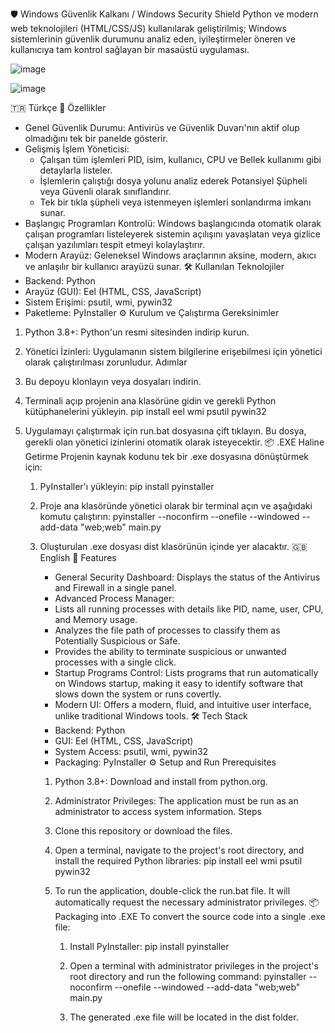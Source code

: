﻿🛡️ Windows Güvenlik Kalkanı / Windows Security Shield
Python ve modern web teknolojileri (HTML/CSS/JS) kullanılarak geliştirilmiş; Windows sistemlerinin güvenlik durumunu analiz eden, iyileştirmeler öneren ve kullanıcıya tam kontrol sağlayan bir masaüstü uygulaması.


![image](https://github.com/user-attachments/assets/f04189ec-d0ce-4a9b-bfba-510d8ef6b904)

![image](https://github.com/user-attachments/assets/97620057-92dc-4649-8583-c93d196757f4)


🇹🇷 Türkçe
🚀 Özellikler
* Genel Güvenlik Durumu: Antivirüs ve Güvenlik Duvarı'nın aktif olup olmadığını tek bir panelde gösterir.
* Gelişmiş İşlem Yöneticisi:
   * Çalışan tüm işlemleri PID, isim, kullanıcı, CPU ve Bellek kullanımı gibi detaylarla listeler.
   * İşlemlerin çalıştığı dosya yolunu analiz ederek Potansiyel Şüpheli veya Güvenli olarak sınıflandırır.
   * Tek bir tıkla şüpheli veya istenmeyen işlemleri sonlandırma imkanı sunar.
* Başlangıç Programları Kontrolü: Windows başlangıcında otomatik olarak çalışan programları listeleyerek sistemin açılışını yavaşlatan veya gizlice çalışan yazılımları tespit etmeyi kolaylaştırır.
* Modern Arayüz: Geleneksel Windows araçlarının aksine, modern, akıcı ve anlaşılır bir kullanıcı arayüzü sunar.
🛠️ Kullanılan Teknolojiler
* Backend: Python
* Arayüz (GUI): Eel (HTML, CSS, JavaScript)
* Sistem Erişimi: psutil, wmi, pywin32
* Paketleme: PyInstaller
⚙️ Kurulum ve Çalıştırma
Gereksinimler
1. Python 3.8+: Python'un resmi sitesinden indirip kurun.
2. Yönetici İzinleri: Uygulamanın sistem bilgilerine erişebilmesi için yönetici olarak çalıştırılması zorunludur.
Adımlar
1. Bu depoyu klonlayın veya dosyaları indirin.
2. Terminali açıp projenin ana klasörüne gidin ve gerekli Python kütüphanelerini yükleyin.
pip install eel wmi psutil pywin32

3. Uygulamayı çalıştırmak için run.bat dosyasına çift tıklayın. Bu dosya, gerekli olan yönetici izinlerini otomatik olarak isteyecektir.
📦 .EXE Haline Getirme
Projenin kaynak kodunu tek bir .exe dosyasına dönüştürmek için:
   1. PyInstaller'ı yükleyin: pip install pyinstaller
   2. Proje ana klasöründe yönetici olarak bir terminal açın ve aşağıdaki komutu çalıştırın:
pyinstaller --noconfirm --onefile --windowed --add-data "web;web" main.py

   3. Oluşturulan .exe dosyası dist klasörünün içinde yer alacaktır.
🇬🇧 English
🚀 Features
      * General Security Dashboard: Displays the status of the Antivirus and Firewall in a single panel.
      * Advanced Process Manager:
      * Lists all running processes with details like PID, name, user, CPU, and Memory usage.
      * Analyzes the file path of processes to classify them as Potentially Suspicious or Safe.
      * Provides the ability to terminate suspicious or unwanted processes with a single click.
      * Startup Programs Control: Lists programs that run automatically on Windows startup, making it easy to identify software that slows down the system or runs covertly.
      * Modern UI: Offers a modern, fluid, and intuitive user interface, unlike traditional Windows tools.
🛠️ Tech Stack
      * Backend: Python
      * GUI: Eel (HTML, CSS, JavaScript)
      * System Access: psutil, wmi, pywin32
      * Packaging: PyInstaller
⚙️ Setup and Run
Prerequisites
      1. Python 3.8+: Download and install from python.org.
      2. Administrator Privileges: The application must be run as an administrator to access system information.
Steps
      1. Clone this repository or download the files.
      2. Open a terminal, navigate to the project's root directory, and install the required Python libraries:
pip install eel wmi psutil pywin32

      3. To run the application, double-click the run.bat file. It will automatically request the necessary administrator privileges.
📦 Packaging into .EXE
To convert the source code into a single .exe file:
         1. Install PyInstaller: pip install pyinstaller
         2. Open a terminal with administrator privileges in the project's root directory and run the following command:
pyinstaller --noconfirm --onefile --windowed --add-data "web;web" main.py

         3. The generated .exe file will be located in the dist folder.

